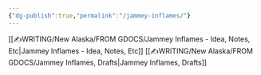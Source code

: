 ```yaml
---
{"dg-publish":true,"permalink":"/jammey-inflames/"}
---
```


[[✍WRITING/New Alaska/FROM GDOCS/Jammey Inflames - Idea, Notes, Etc\|Jammey Inflames - Idea, Notes, Etc]]
[[✍WRITING/New Alaska/FROM GDOCS/Jammey Inflames, Drafts\|Jammey Inflames, Drafts]]

